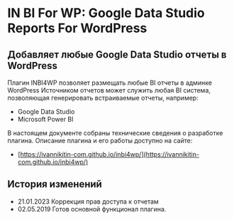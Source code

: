 # IN BI For WP: Google Data Studio Reports For WordPress

## Добавляет любые Google Data Studio отчеты в WordPress

Плагин INBI4WP позволяет размещать любые BI отчеты в админке WordPress
Источником отчетов может служить любая BI система, позволяющая генерировать встраиваемые отчеты, например:
* Google Data Studio
* Microsoft Power BI

В настоящем документе собраны технические сведения о разработке плагина. Описание плагина и его работы доступно на сайте:
* [https://ivannikitin-com.github.io/inbi4wp/](https://ivannikitin-com.github.io/inbi4wp/)

## История изменений
* 21.01.2023    Коррекция прав доступа к отчетам
* 02.05.2019	Готов основной функционал плагина.

